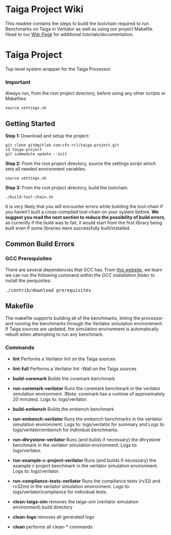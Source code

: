# Taiga Project Wiki

This readme contains the steps to build the toolchain required to run Benchmarks on Taiga in Verilator as well as using our project Makefile. Head to our [Wiki Page](https://gitlab.com/sfu-rcl/taiga-project/-/wikis/home) for additional tutorials/documentation.

# Taiga Project

Top-level system wrapper for the Taiga Processor.


### Important

Always run, from the root project directory, before using any other scripts or Makefiles:

```
source settings.sh
```


## Getting Started
**Step 1:** Download and setup the project:
```
git clone git@gitlab.com:sfu-rcl/taiga-project.git
cd taiga-project
git submodule update --init
```

**Step 2:** From the root project directory, source the settings script which sets all needed environment variables.

```
source settings.sh
```

**Step 3:** From the root project directory, build the toolchain.

```
./build-tool-chain.sh
```

It is very likely that you will encounter errors while building the tool-chain if you haven't built a cross-compiled tool-chain on your system before. **We suggest you read the next section to reduce the possibility of build errors**, as currently if the build was to fail, it would start from the first library being built even if some libraries were successfully built/installed.

## Common Build Errors

### GCC Prerequisites
There are several dependencies that GCC has. From [this website](https://gcc.gnu.org/wiki/InstallingGCC), we learn we can run the following command *within the GCC installation folder* to install the perquisites:

<pre>
./contrib/download_prerequisites
</pre>

## Makefile

The makefile supports building all of the benchmarks, linting the processor and running the benchmarks through the Verilator simulation environtment.  If Taiga sources are updated, the simulation environment is automatically rebuilt when attempting to run any benchmark.

### Commands
- **lint** Performs a Verilator lint on the Taiga sources
- **lint-full** Performs a Verilator lint -Wall on the Taiga sources

- **build-coremark** Builds the coremark benchmark
- **run-coremark-verilator** Runs the coremark benchmark in the verilator simulation environment.  (Note: coremark has a runtime of approximately 20 minutes). Logs to: logs/verilator.

- **build-embench** Builds the embench benchmark
- **run-embench-verilator** Runs the embench benchmarks in the verilator simulation environment. Logs to: logs/verilator for summary and Logs to: logs/verilator/embench for individual benchmarks.

- **run-dhrystone-verilator** Runs (and builds if necessary) the dhrystone benchmark in the verilator simulation environment. Logs to: logs/verilator.
- **run-example-c-project-verilator** Runs (and builds if necessary) the example c project benchmark in the verilator simulation environment. Logs to: logs/verilator.

- **run-compliance-tests-verilator** Runs the compliance tests (rv32i and rv32im) in the verilator simulation environment. Logs to: logs/verilator/compliance for individual tests.

- **clean-taiga-sim** removes the taiga-sim (verilator simulation environment) build directory
- **clean-logs** removes all generated logs
- **clean** performs all clean-* commands












